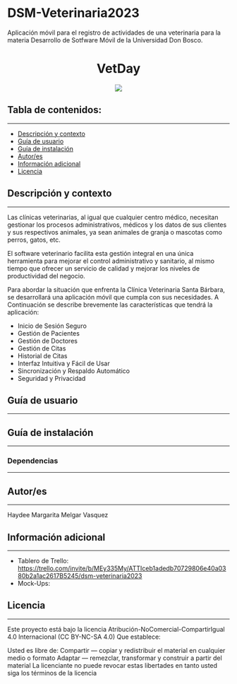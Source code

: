# DSM-Veterinaria2023
Aplicación móvil para el registro de actividades de una veterinaria para la materia Desarrollo de Sotfware Móvil de la Universidad Don Bosco.

<h1 align="center">VetDay</h1>
<p align="center"><img src="https://www.webdevelopersnotes.com/wp-content/uploads/create-a-simple-home-page.png"/></p> 

## Tabla de contenidos:
---

- [Descripción y contexto](#descripción-y-contexto)
- [Guía de usuario](#guía-de-usuario)
- [Guía de instalación](#guía-de-instalación)
- [Autor/es](#autores)
- [Información adicional](#información-adicional)
- [Licencia](#licencia)

## Descripción y contexto
---
Las clínicas veterinarias, al igual que cualquier centro médico, necesitan gestionar  los procesos administrativos, médicos y los datos de sus clientes y sus respectivos animales, ya sean animales de granja o mascotas como perros, gatos, etc. 

El software veterinario facilita esta gestión integral en una única herramienta para mejorar el control administrativo y sanitario, al mismo tiempo que ofrecer un servicio de calidad y mejorar los niveles de productividad del negocio.

Para abordar la situación que enfrenta la Clínica Veterinaria Santa Bárbara, se desarrollará una aplicación móvil que cumpla con sus necesidades. A Continuación se describe brevemente las características que tendrá la aplicación:

- Inicio de Sesión Seguro
- Gestión de Pacientes
- Gestión de Doctores
- Gestión de Citas
- Historial de Citas
- Interfaz Intuitiva y Fácil de Usar
- Sincronización y Respaldo Automático
- Seguridad y Privacidad

## Guía de usuario
---

 	
## Guía de instalación
---


### Dependencias
---


## Autor/es
---
Haydee Margarita Melgar Vasquez

## Información adicional
---
- Tablero de Trello: https://trello.com/invite/b/MEy335My/ATTIceb1adedb70729806e40a0380b2a1ac2617B5245/dsm-veterinaria2023
- Mock-Ups:

## Licencia 
---
Este proyecto está bajo la licencia Atribución-NoComercial-CompartirIgual 4.0 Internacional (CC BY-NC-SA 4.0) Que establece:

Usted es libre de: Compartir — copiar y redistribuir el material en cualquier medio o formato Adaptar — remezclar, transformar y construir a partir del material La licenciante no puede revocar estas libertades en tanto usted siga los términos de la licencia

